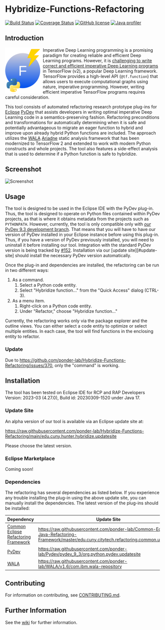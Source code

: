 # Hybridize-Functions-Refactoring

[![Build Status](https://github.com/ponder-lab/Hybridize-Functions-Refactoring/actions/workflows/maven.yml/badge.svg)](https://github.com/ponder-lab/Hybridize-Functions-Refactoring/actions/workflows/maven.yml) [![Coverage Status](https://coveralls.io/repos/github/ponder-lab/Hybridize-Functions-Refactoring/badge.svg?branch=main&t=PffqbW)](https://coveralls.io/github/ponder-lab/Hybridize-Functions-Refactoring?branch=main) [![GitHub license](https://img.shields.io/badge/license-Eclipse-blue.svg)](https://github.com/ponder-lab/Hybridize-Functions-Refactoring/raw/master/LICENSE) [![Java profiler](https://www.ej-technologies.com/images/product_banners/jprofiler_small.png)](https://www.ej-technologies.com/products/jprofiler/overview.html)

## Introduction

<img src="https://raw.githubusercontent.com/ponder-lab/Hybridize-Functions-Refactoring/master/edu.cuny.hunter.hybridize.ui/icons/icon.drawio.png" alt="Icon" align="left" height=150px /> Imperative Deep Learning programming is a promising paradigm for creating reliable and efficient Deep Learning programs. However, it is [challenging to write correct and efficient imperative Deep Learning programs](https://dl.acm.org/doi/10.1145/3524842.3528455) in TensorFlow (v2), a popular Deep Learning framework. TensorFlow provides a high-level API (`@tf.function`) that allows users to execute computational graphs using nature, imperative programming. However, writing efficient imperative TensorFlow programs requires careful consideration.

This tool consists of automated refactoring research prototype plug-ins for [Eclipse][eclipse] [PyDev][pydev] that assists developers in writing optimal imperative Deep Learning code in a semantics-preserving fashion. Refactoring preconditions and transformations for automatically determining when it is safe and potentially advantageous to migrate an eager function to hybrid and improve upon already hybrid Python functions are included. The approach utilizes the [WALA][wala] [Ariadne][ariadne] static analysis framework that has been modernized to TensorFlow 2 and extended to work with modern Python constructs and whole projects. The tool also features a side-effect analysis that is used to determine if a Python function is safe to hybridize.

## Screenshot

![Screenshot](https://khatchad.commons.gc.cuny.edu/wp-content/blogs.dir/2880/files/2024/10/Screenshot-from-2024-10-01-13-07-03.png)

## Usage

The tool is designed to be used in the Eclipse IDE with the PyDev plug-in. Thus, the tool is designed to operate on Python files contained within PyDev projects, as that is where it obtains metadata from the projects such as `PYTHONPATH`. However, currently, the tool is only compatible only with [*our* PyDev 9.3 development branch][pydev branch]. That means that you will have to have our version of PyDev installed in your Eclipse instance before using this plug-in. Thus, if you have a version of PyDev previously installed, you will need to uninstall it before installing our tool. Integration with the standard PyDev version is being tracked by [#152]. Installation via our [update site][#update-site] should install the necessary PyDev version automatically.

Once the plug-in and dependencies are installed, the refactoring can be run in two different ways:

1. As a command.
	1. Select a Python code entity.
	1. Select "Hybridize function..." from the "Quick Access" dialog (CTRL-3).
1. As a menu item.
	1. Right-click on a Python code entity.
	1. Under "Refactor," choose "Hybridize function..."

Currently, the refactoring works only via the package explorer and the outline views. You can either select a code entity to optimize or select multiple entities. In each case, the tool will find functions in the enclosing entity to refactor.

### Update

Due to https://github.com/ponder-lab/Hybridize-Functions-Refactoring/issues/370, only the "command" is working.

## Installation

The tool has been tested on Eclipse IDE for RCP and RAP Developers Version: 2023-03 (4.27.0), Build id: 20230309-1520 under Java 17.

### Update Site

An alpha version of our tool is available via an Eclipse update site at:

https://raw.githubusercontent.com/ponder-lab/Hybridize-Functions-Refactoring/main/edu.cuny.hunter.hybridize.updatesite

Please choose the latest version.

### Eclipse Marketplace

Coming soon!

### Dependencies

The refactoring has several dependencies as listed below. If you experience any trouble installing the plug-in using the above update site, you can manually install the dependencies. The latest version of the plug-ins should be installed:

Dependency | Update Site
--- | ---
[Common Eclipse Refactoring Framework] | https://raw.githubusercontent.com/ponder-lab/Common-Eclipse-Java-Refactoring-Framework/master/edu.cuny.citytech.refactoring.common.updatesite
[PyDev] | https://raw.githubusercontent.com/ponder-lab/Pydev/pydev_9_3/org.python.pydev.updatesite
[WALA] | https://raw.githubusercontent.com/ponder-lab/WALA/v1.6/com.ibm.wala-repository

## Contributing

For information on contributing, see [CONTRIBUTING.md][contrib].

## Further Information

See the [wiki][wiki] for further information.

[wiki]: https://github.com/ponder-lab/Hybridize-Functions-Refactoring/wiki
[eclipse]: http://eclipse.org
[contrib]: https://github.com/ponder-lab/Hybridize-Functions-Refactoring/blob/main/CONTRIBUTING.md
[pydev]: http://www.pydev.org/
[wala]: https://github.com/wala/WALA
[ariadne]: https://github.com/wala/ML
[pydev branch]: https://github.com/ponder-lab/Pydev/tree/pydev_9_3
[Common Eclipse Refactoring Framework]: https://github.com/ponder-lab/Common-Eclipse-Refactoring-Framework
[#152]: https://github.com/ponder-lab/Hybridize-Functions-Refactoring/issues/152
